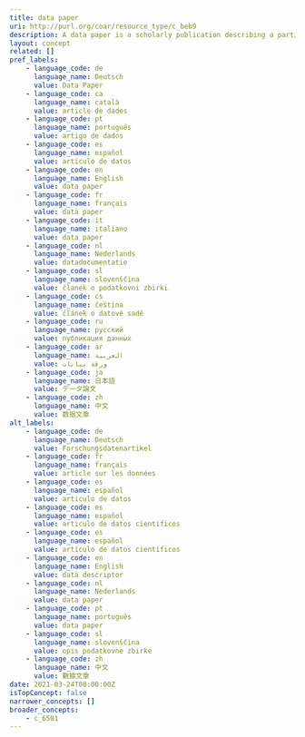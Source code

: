 ```yaml
---
title: data paper
uri: http://purl.org/coar/resource_type/c_beb9
description: A data paper is a scholarly publication describing a particular dataset or group of dataset, published in the form of a peer-reviewed article in a scholarly journal. The main purpose of a data paper is to describe data, the circumstances of their collection, and information related to data features, access and potential reuse. Adapted from https://en.wikipedia.org/wiki/Data_paper and http://www.gbif.org/publishing-data/data-papers
layout: concept
related: []
pref_labels:
    - language_code: de
      language_name: Deutsch
      value: Data Paper
    - language_code: ca
      language_name: català
      value: article de dades
    - language_code: pt
      language_name: português
      value: artigo de dados
    - language_code: es
      language_name: español
      value: artículo de datos
    - language_code: en
      language_name: English
      value: data paper
    - language_code: fr
      language_name: français
      value: data paper
    - language_code: it
      language_name: italiano
      value: data paper
    - language_code: nl
      language_name: Nederlands
      value: datadocumentatie
    - language_code: sl
      language_name: slovenščina
      value: članek o podatkovni zbirki
    - language_code: cs
      language_name: čeština
      value: článek o datové sadě
    - language_code: ru
      language_name: русский
      value: публикация данных
    - language_code: ar
      language_name: العربية
      value: ورقة بيانات
    - language_code: ja
      language_name: 日本語
      value: データ論文
    - language_code: zh
      language_name: 中文
      value: 数据文章
alt_labels:
    - language_code: de
      language_name: Deutsch
      value: Forschungsdatenartikel
    - language_code: fr
      language_name: français
      value: article sur les données
    - language_code: es
      language_name: español
      value: articulo de datos
    - language_code: es
      language_name: español
      value: articulo de datos cientificos
    - language_code: es
      language_name: español
      value: artículo de datos científicos
    - language_code: en
      language_name: English
      value: data descriptor
    - language_code: nl
      language_name: Nederlands
      value: data paper
    - language_code: pt
      language_name: português
      value: data paper
    - language_code: sl
      language_name: slovenščina
      value: opis podatkovne zbirke
    - language_code: zh
      language_name: 中文
      value: 數據文章
date: 2021-03-24T00:00:00Z
isTopConcept: false
narrower_concepts: []
broader_concepts:
    - c_6501
---
```


